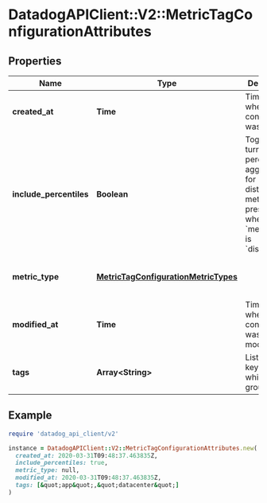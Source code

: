 # DatadogAPIClient::V2::MetricTagConfigurationAttributes

## Properties

| Name | Type | Description | Notes |
| ---- | ---- | ----------- | ----- |
| **created_at** | **Time** | Timestamp when the tag configuration was created. | [optional] |
| **include_percentiles** | **Boolean** | Toggle to turn on/off percentile aggregations for distribution metrics. Only present when the &#x60;metric_type&#x60; is &#x60;distribution&#x60;. | [optional] |
| **metric_type** | [**MetricTagConfigurationMetricTypes**](MetricTagConfigurationMetricTypes.md) |  | [optional][default to &#39;gauge&#39;] |
| **modified_at** | **Time** | Timestamp when the tag configuration was last modified. | [optional] |
| **tags** | **Array&lt;String&gt;** | List of tag keys on which to group. | [optional] |

## Example

```ruby
require 'datadog_api_client/v2'

instance = DatadogAPIClient::V2::MetricTagConfigurationAttributes.new(
  created_at: 2020-03-31T09:48:37.463835Z,
  include_percentiles: true,
  metric_type: null,
  modified_at: 2020-03-31T09:48:37.463835Z,
  tags: [&quot;app&quot;,&quot;datacenter&quot;]
)
```

